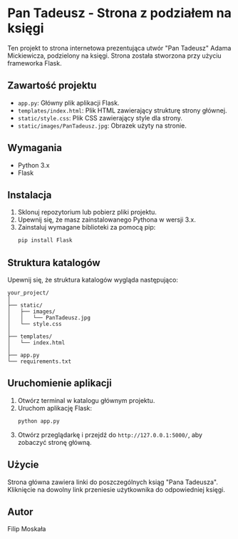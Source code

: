 
# Pan Tadeusz - Strona z podziałem na księgi

Ten projekt to strona internetowa prezentująca utwór "Pan Tadeusz" Adama Mickiewicza, podzielony na księgi. Strona została stworzona przy użyciu frameworka Flask.

## Zawartość projektu

- `app.py`: Główny plik aplikacji Flask.
- `templates/index.html`: Plik HTML zawierający strukturę strony głównej.
- `static/style.css`: Plik CSS zawierający style dla strony.
- `static/images/PanTadeusz.jpg`: Obrazek użyty na stronie.

## Wymagania

- Python 3.x
- Flask

## Instalacja

1. Sklonuj repozytorium lub pobierz pliki projektu.
2. Upewnij się, że masz zainstalowanego Pythona w wersji 3.x.
3. Zainstaluj wymagane biblioteki za pomocą pip:
    ```bash
    pip install Flask
    ```

## Struktura katalogów

Upewnij się, że struktura katalogów wygląda następująco:

```
your_project/
│
├── static/
│   ├── images/
│   │   └── PanTadeusz.jpg
│   └── style.css
│
├── templates/
│   └── index.html
│
├── app.py
└── requirements.txt
```

## Uruchomienie aplikacji

1. Otwórz terminal w katalogu głównym projektu.
2. Uruchom aplikację Flask:
    ```bash
    python app.py
    ```
3. Otwórz przeglądarkę i przejdź do `http://127.0.0.1:5000/`, aby zobaczyć stronę główną.

## Użycie

Strona główna zawiera linki do poszczególnych ksiąg "Pana Tadeusza". Kliknięcie na dowolny link przeniesie użytkownika do odpowiedniej księgi.

## Autor

Filip Moskała

